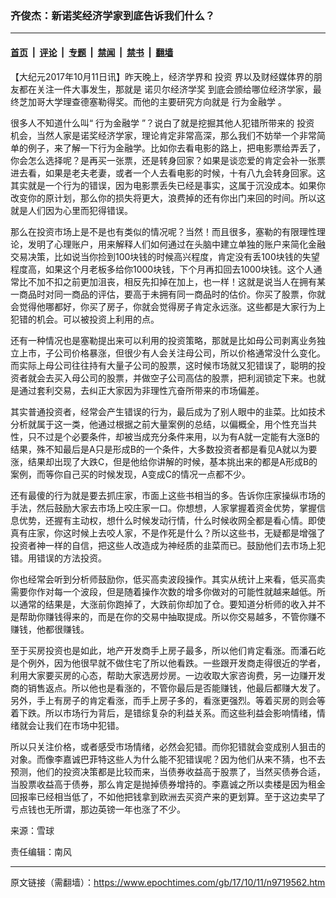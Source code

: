 ### 齐俊杰：新诺奖经济学家到底告诉我们什么？

---

#### [首页](../../../..?n9719562) &nbsp;|&nbsp; [评论](../../../../../epoch-comment?n9719562) &nbsp;|&nbsp; [专题](../../../../../epoch-special?n9719562) &nbsp;|&nbsp; [禁闻](../../../../../epoch-news?n9719562) &nbsp;|&nbsp; [禁书](../../../../../books?n9719562) &nbsp;|&nbsp; [翻墙](https://github.com/gfw-breaker/nogfw/blob/master/README.md?n9719562)


<div class="post_content" id="artbody" itemprop="articleBody">
 <!-- article content begin -->
 <p>
  【大纪元2017年10月11日讯】昨天晚上，经济学界和
  <ok href="https://www.epochtimes.com/gb/tag/%E6%8A%95%E8%B5%84.html">
   投资
  </ok>
  界以及财经媒体界的朋友都在关注一件大事发生，那就是
  <ok href="https://www.epochtimes.com/gb/tag/%E8%AF%BA%E8%B4%9D%E5%B0%94%E7%BB%8F%E6%B5%8E%E5%AD%A6%E5%A5%96.html">
   诺贝尔经济学奖
  </ok>
  到底会颁给哪位经济学家，最终芝加哥大学理查德塞勒得奖。而他的主要研究方向就是
  <ok href="https://www.epochtimes.com/gb/tag/%E8%A1%8C%E4%B8%BA%E9%87%91%E8%9E%8D%E5%AD%A6.html">
   行为金融学
  </ok>
  。
 </p>
 <p>
  很多人不知道什么叫“
  <ok href="https://www.epochtimes.com/gb/tag/%E8%A1%8C%E4%B8%BA%E9%87%91%E8%9E%8D%E5%AD%A6.html">
   行为金融学
  </ok>
  ”？说白了就是挖掘其他人犯错所带来的
  <ok href="https://www.epochtimes.com/gb/tag/%E6%8A%95%E8%B5%84.html">
   投资
  </ok>
  机会，当然人家是诺奖经济学家，理论肯定非常高深，那么我们不妨举一个非常简单的例子，来了解一下行为金融学。比如你去看电影的路上，把电影票给弄丢了，你会怎么选择呢？是再买一张票，还是转身回家？如果是谈恋爱的肯定会补一张票进去看，如果是老夫老妻，或者一个人去看电影的时候，十有八九会转身回家。这其实就是一个行为的错误，因为电影票丢失已经是事实，这属于沉没成本。如果你改变你的原计划，那么你的损失将更大，浪费掉的还有你出门来回的时间。所以这就是人们因为心里而犯得错误。
 </p>
 <p>
  那么在投资市场上是不是也有类似的情况呢？当然！而且很多，塞勒的有限理性理论，发明了心理账户，用来解释人们如何通过在头脑中建立单独的账户来简化金融交易决策，比如说当你捡到100块钱的时候高兴程度，肯定没有丢100块钱的失望程度高，如果这个月老板多给你1000块钱，下个月再扣回去1000块钱。这个人通常比不加不扣之前更加沮丧，相反先扣掉在加上，也一样！这就是说当人在拥有某一商品时对同一商品的评估，要高于未拥有同一商品时的估价。你买了股票，你就会觉得他哪都好，你买了房子，你就会觉得房子肯定永远涨。这些都是大家行为上犯错的机会。可以被投资上利用的点。
 </p>
 <p>
  还有一种情况也是塞勒提出来可以利用的投资策略，那就是比如母公司剥离业务独立上市，子公司价格暴涨，但很少有人会关注母公司，所以价格通常没什么变化。而实际上母公司往往持有大量子公司的股票，这时候市场就又犯错误了，聪明的投资者就会去买入母公司的股票，并做空子公司高估的股票，把利润锁定下来。也就是通过套利交易，去纠正大家因为非理性亢奋所带来的市场偏差。
 </p>
 <p>
  其实普通投资者，经常会产生错误的行为，最后成为了别人眼中的韭菜。比如技术分析就属于这一类，他通过根据之前大量案例的总结，以偏概全，用个性充当共性，只不过是个必要条件，却被当成充分条件来用，以为有A就一定能有大涨B的结果，殊不知最后是A只是形成B的一个条件，大多数投资者都是看见A就以为要涨，结果却出现了大跌C，但是他给你讲解的时候，基本挑出来的都是A形成B的案例，而等你自己买的时候发现，A变成C的情况一点都不少。
 </p>
 <p>
  还有最傻的行为就是要去抓庄家，市面上这些书相当的多。告诉你庄家操纵市场的手法，然后鼓励大家去市场上咬庄家一口。你想想，人家掌握着资金优势，掌握信息优势，还握有主动权，想什么时候发动行情，什么时候收网全都是看心情。即使真有庄家，你这时候上去咬人家，不是作死是什么？所以这些书，无疑都是增强了投资者神一样的自信，把这些人改造成为神经质的韭菜而已。鼓励他们去市场上犯错。用错误的方法投资。
 </p>
 <p>
  你也经常会听到分析师鼓励你，低买高卖波段操作。其实从统计上来看，低买高卖需要你作对每一个波段，但是随着操作次数的增多你做对的可能性就越来越低。所以通常的结果是，大涨前你跑掉了，大跌前你却加了仓。要知道分析师的收入并不是帮助你赚钱得来的，而是在你的交易中抽取提成。所以你交易越多，不管你赚不赚钱，他都很赚钱。
 </p>
 <p>
  至于买房投资也是如此，地产开发商手上房子最多，所以他们肯定看涨。而潘石屹是个例外，因为他很早就不做住宅了所以他看跌。一些跟开发商走得很近的学者，利用大家要买房的心态，帮助大家选房炒房。一边收取大家咨询费，另一边赚开发商的销售返点。所以他也是看涨的，不管你最后是否能赚钱，他最后都赚大发了。另外，手上有房子的肯定看涨，而手上房子多的，看涨更强烈。等着买房的则会等着下跌。所以市场行为背后，是错综复杂的利益关系。而这些利益会影响情绪，情绪就会让我们在市场中犯错。
 </p>
 <p>
  所以只关注价格，或者感受市场情绪，必然会犯错。而你犯错就会变成别人狙击的对象。而像李嘉诚巴菲特这些人为什么能不犯错误呢？因为他们从来不猜，也不去预测，他们的投资决策都是比较而来，当债券收益高于股票了，当然买债券合适，当股票收益高于债券，那么肯定是抛掉债券增持的。李嘉诚之所以卖楼是因为租金回报率已经相当低了，不如他把钱拿到欧洲去买资产来的更划算。至于这边卖早了亏点钱也无所谓，那边英镑一年也涨了不少。
 </p>
 <p>
  来源：雪球
 </p>
 <p>
  责任编辑：南风
 </p>
 <!-- article content end -->
 <div id="below_article_ad">
 </div>
</div>


---

原文链接（需翻墙）：https://www.epochtimes.com/gb/17/10/11/n9719562.htm